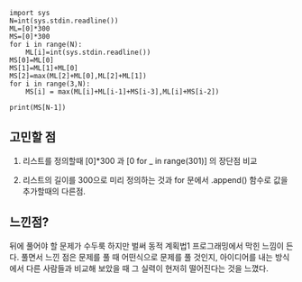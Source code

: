 ```
import sys
N=int(sys.stdin.readline())
ML=[0]*300
MS=[0]*300
for i in range(N):
    ML[i]=int(sys.stdin.readline())
MS[0]=ML[0]
MS[1]=ML[1]+ML[0]
MS[2]=max(ML[2]+ML[0],ML[2]+ML[1])
for i in range(3,N):
    MS[i] = max(ML[i]+ML[i-1]+MS[i-3],ML[i]+MS[i-2])
    
print(MS[N-1])
```

## 고민할 점
1. 리스트를 정의할때 [0]*300 과 [0 for _ in range(301)] 의 장단점 비교

2. 리스트의 길이를 300으로 미리 정의하는 것과 for 문에서 .append() 함수로 값을 추가할때의 다른점.


## 느낀점?

뒤에 풀어야 할 문제가 수두룩 하지만 벌써 동적 계획법1 프로그래밍에서 막힌 느낌이 든다. 풀면서 느낀 점은 문제를 풀 때 어떤식으로 문제를 풀 것인지, 아이디어를 내는 방식에서 다른 사람들과 비교해 보았을 때 그 실력이 현저히 떨어진다는 것을 느꼈다.